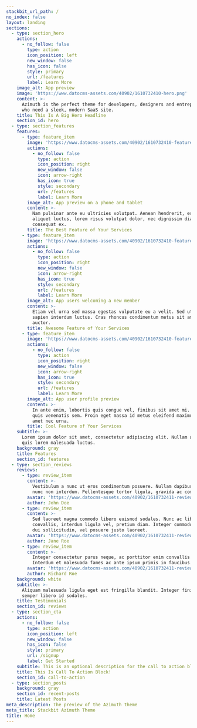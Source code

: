 ```yaml
---
stackbit_url_path: /
no_index: false
layout: landing
sections:
  - type: section_hero
    actions:
      - no_follow: false
        type: action
        icon_position: left
        new_window: false
        has_icon: false
        style: primary
        url: /features
        label: Learn More
    image_alt: App preview
    image: 'https://www.datocms-assets.com/40902/1610732410-hero.png'
    content: >-
      Azimuth is the perfect theme for developers, designers and entrepreneurs
      who need a sleek, modern SaaS site. 
    title: This Is A Big Hero Headline
    section_id: hero
  - type: section_features
    features:
      - type: feature_item
        image: 'https://www.datocms-assets.com/40902/1610732410-feature1.png'
        actions:
          - no_follow: false
            type: action
            icon_position: right
            new_window: false
            icon: arrow-right
            has_icon: true
            style: secondary
            url: /features
            label: Learn More
        image_alt: App preview on a phone and tablet
        content: >-
          Nam pulvinar ante eu ultricies volutpat. Aenean hendrerit, eros sed
          aliquet luctus, lorem risus volutpat dolor, nec dignissim diam neque
          consequat ex.
        title: The Best Feature of Your Services
      - type: feature_item
        image: 'https://www.datocms-assets.com/40902/1610732410-feature2.png'
        actions:
          - no_follow: false
            type: action
            icon_position: right
            new_window: false
            icon: arrow-right
            has_icon: true
            style: secondary
            url: /features
            label: Learn More
        image_alt: App users welcoming a new member
        content: >-
          Etiam vel urna sed massa egestas vulputate eu a velit. Sed ut nisl nec
          sapien interdum luctus. Cras rhoncus condimentum metus sit amet
          auctor.
        title: Awesome Feature of Your Services
      - type: feature_item
        image: 'https://www.datocms-assets.com/40902/1610732410-feature3.png'
        actions:
          - no_follow: false
            type: action
            icon_position: right
            new_window: false
            icon: arrow-right
            has_icon: true
            style: secondary
            url: /features
            label: Learn More
        image_alt: App user profile preview
        content: >-
          In ante enim, lobortis quis congue vel, finibus sit amet mi. Aenean
          quis venenatis sem. Proin eget massa id metus eleifend maximus sit
          amet nec urna.
        title: Cool Feature of Your Services
    subtitle: >-
      Lorem ipsum dolor sit amet, consectetur adipiscing elit. Nullam a metus
      quis lorem malesuada luctus.
    background: gray
    title: Features
    section_id: features
  - type: section_reviews
    reviews:
      - type: review_item
        content: >-
          Vestibulum a nunc ut eros condimentum posuere. Nullam dapibus quis
          nunc non interdum. Pellentesque tortor ligula, gravida ac commodo eu.
        avatar: 'https://www.datocms-assets.com/40902/1610732411-review1.jpg'
        author: John Doe
      - type: review_item
        content: >-
          Sed laoreet magna commodo libero euismod sodales. Nunc ac libero
          convallis, interdum ligula vel, pretium diam. Integer commodo sem at
          dui sollicitudin, vel posuere justo laoreet.
        avatar: 'https://www.datocms-assets.com/40902/1610732411-review2.jpg'
        author: Jane Roe
      - type: review_item
        content: >-
          Integer consectetur purus neque, ac porttitor enim convallis vitae.
          Interdum et malesuada fames ac ante ipsum primis in faucibus.
        avatar: 'https://www.datocms-assets.com/40902/1610732411-review3.jpg'
        author: Richard Roe
    background: white
    subtitle: >-
      Aliquam malesuada ligula eget est fringilla blandit. Integer finibus
      semper libero id sodales. 
    title: Testimonials
    section_id: reviews
  - type: section_cta
    actions:
      - no_follow: false
        type: action
        icon_position: left
        new_window: false
        has_icon: false
        style: primary
        url: /signup
        label: Get Started
    subtitle: This is an optional description for the call to action block.
    title: This Is Call To Action Block!
    section_id: call-to-action
  - type: section_posts
    background: gray
    section_id: recent-posts
    title: Latest Posts
meta_description: The preview of the Azimuth theme
meta_title: Stackbit Azimuth Theme
title: Home
---
```


